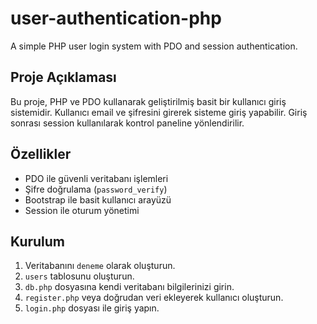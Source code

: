 # user-authentication-php
A simple PHP user login system with PDO and session authentication.
## Proje Açıklaması
Bu proje, PHP ve PDO kullanarak geliştirilmiş basit bir kullanıcı giriş sistemidir. Kullanıcı email ve şifresini girerek sisteme giriş yapabilir. Giriş sonrası session kullanılarak kontrol paneline yönlendirilir.

## Özellikler
- PDO ile güvenli veritabanı işlemleri
- Şifre doğrulama (`password_verify`)
- Bootstrap ile basit kullanıcı arayüzü
- Session ile oturum yönetimi

## Kurulum
1. Veritabanını `deneme` olarak oluşturun.
2. `users` tablosunu oluşturun.
3. `db.php` dosyasına kendi veritabanı bilgilerinizi girin.
4. `register.php` veya doğrudan veri ekleyerek kullanıcı oluşturun.
5. `login.php` dosyası ile giriş yapın.
